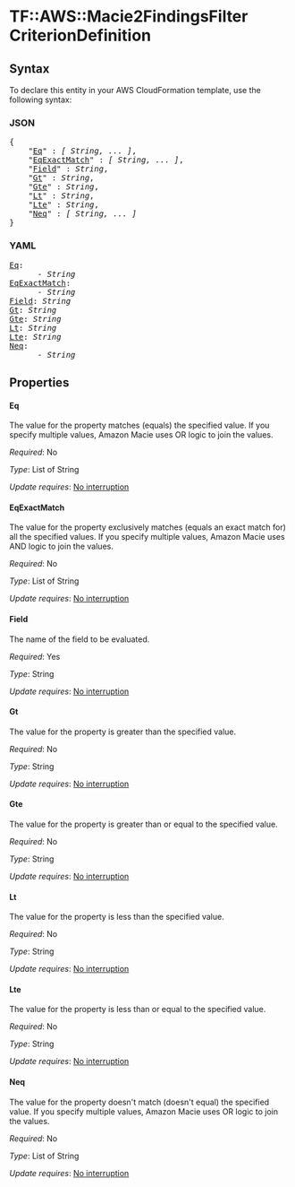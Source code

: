 # TF::AWS::Macie2FindingsFilter CriterionDefinition

## Syntax

To declare this entity in your AWS CloudFormation template, use the following syntax:

### JSON

<pre>
{
    "<a href="#eq" title="Eq">Eq</a>" : <i>[ String, ... ]</i>,
    "<a href="#eqexactmatch" title="EqExactMatch">EqExactMatch</a>" : <i>[ String, ... ]</i>,
    "<a href="#field" title="Field">Field</a>" : <i>String</i>,
    "<a href="#gt" title="Gt">Gt</a>" : <i>String</i>,
    "<a href="#gte" title="Gte">Gte</a>" : <i>String</i>,
    "<a href="#lt" title="Lt">Lt</a>" : <i>String</i>,
    "<a href="#lte" title="Lte">Lte</a>" : <i>String</i>,
    "<a href="#neq" title="Neq">Neq</a>" : <i>[ String, ... ]</i>
}
</pre>

### YAML

<pre>
<a href="#eq" title="Eq">Eq</a>: <i>
      - String</i>
<a href="#eqexactmatch" title="EqExactMatch">EqExactMatch</a>: <i>
      - String</i>
<a href="#field" title="Field">Field</a>: <i>String</i>
<a href="#gt" title="Gt">Gt</a>: <i>String</i>
<a href="#gte" title="Gte">Gte</a>: <i>String</i>
<a href="#lt" title="Lt">Lt</a>: <i>String</i>
<a href="#lte" title="Lte">Lte</a>: <i>String</i>
<a href="#neq" title="Neq">Neq</a>: <i>
      - String</i>
</pre>

## Properties

#### Eq

The value for the property matches (equals) the specified value. If you specify multiple values, Amazon Macie uses OR logic to join the values.

_Required_: No

_Type_: List of String

_Update requires_: [No interruption](https://docs.aws.amazon.com/AWSCloudFormation/latest/UserGuide/using-cfn-updating-stacks-update-behaviors.html#update-no-interrupt)

#### EqExactMatch

The value for the property exclusively matches (equals an exact match for) all the specified values. If you specify multiple values, Amazon Macie uses AND logic to join the values.

_Required_: No

_Type_: List of String

_Update requires_: [No interruption](https://docs.aws.amazon.com/AWSCloudFormation/latest/UserGuide/using-cfn-updating-stacks-update-behaviors.html#update-no-interrupt)

#### Field

The name of the field to be evaluated.

_Required_: Yes

_Type_: String

_Update requires_: [No interruption](https://docs.aws.amazon.com/AWSCloudFormation/latest/UserGuide/using-cfn-updating-stacks-update-behaviors.html#update-no-interrupt)

#### Gt

The value for the property is greater than the specified value.

_Required_: No

_Type_: String

_Update requires_: [No interruption](https://docs.aws.amazon.com/AWSCloudFormation/latest/UserGuide/using-cfn-updating-stacks-update-behaviors.html#update-no-interrupt)

#### Gte

The value for the property is greater than or equal to the specified value.

_Required_: No

_Type_: String

_Update requires_: [No interruption](https://docs.aws.amazon.com/AWSCloudFormation/latest/UserGuide/using-cfn-updating-stacks-update-behaviors.html#update-no-interrupt)

#### Lt

The value for the property is less than the specified value.

_Required_: No

_Type_: String

_Update requires_: [No interruption](https://docs.aws.amazon.com/AWSCloudFormation/latest/UserGuide/using-cfn-updating-stacks-update-behaviors.html#update-no-interrupt)

#### Lte

The value for the property is less than or equal to the specified value.

_Required_: No

_Type_: String

_Update requires_: [No interruption](https://docs.aws.amazon.com/AWSCloudFormation/latest/UserGuide/using-cfn-updating-stacks-update-behaviors.html#update-no-interrupt)

#### Neq

The value for the property doesn't match (doesn't equal) the specified value. If you specify multiple values, Amazon Macie uses OR logic to join the values.

_Required_: No

_Type_: List of String

_Update requires_: [No interruption](https://docs.aws.amazon.com/AWSCloudFormation/latest/UserGuide/using-cfn-updating-stacks-update-behaviors.html#update-no-interrupt)

